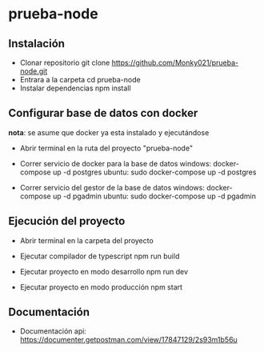 # prueba-node

## Instalación 

- Clonar repositorio 
    git clone https://github.com/Monky021/prueba-node.git
- Entrara a la carpeta
    cd prueba-node
- Instalar dependencias
    npm install

## Configurar base de datos con docker

**nota**: se asume que docker ya esta instalado y ejecutándose 
- Abrir terminal en la ruta del proyecto "prueba-node"

- Correr servicio de docker para la base de datos
    windows: docker-compose up -d postgres
    ubuntu: sudo docker-compose up -d postgres

- Correr servicio del gestor de la base de datos
    windows: docker-compose up -d pgadmin
    ubuntu: sudo docker-compose up -d pgadmin


## Ejecución del proyecto

- Abrir terminal en la carpeta del proyecto 

- Ejecutar compilador de typescript
    npm run build

- Ejecutar proyecto en modo desarrollo
    npm run dev

- Ejecutar proyecto en modo producción
    npm start


## Documentación 

- Documentación api: https://documenter.getpostman.com/view/17847129/2s93m1b56u


